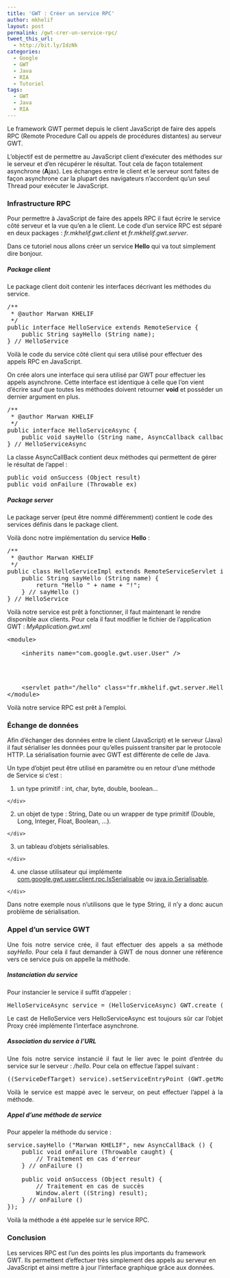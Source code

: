 ```yaml
---
title: 'GWT : Créer un service RPC'
author: mkhelif
layout: post
permalink: /gwt-crer-un-service-rpc/
tweet_this_url:
  - http://bit.ly/IdzNk
categories:
  - Google
  - GWT
  - Java
  - RIA
  - Tutoriel
tags:
  - GWT
  - Java
  - RIA
---
```

Le framework GWT permet depuis le client JavaScript de faire des appels RPC (Remote Procedure Call ou appels de procédures distantes) au serveur GWT.

L&#8217;objectif est de permettre au JavaScript client d&#8217;exécuter des méthodes sur le serveur et d&#8217;en récupérer le résultat. Tout cela de façon totalement asynchrone (**A**jax). Les échanges entre le client et le serveur sont faites de façon asynchrone car la plupart des navigateurs n&#8217;accordent qu&#8217;un seul Thread pour exécuter le JavaScript.

<!--more-->

### Infrastructure RPC

Pour permettre à JavaScript de faire des appels RPC il faut écrire le service côté serveur et la vue qu&#8217;en a le client. Le code d&#8217;un service RPC est séparé en deux packages : *fr.mkhelif.gwt.client* et *fr.mkhelif.gwt.server*.

Dans ce tutoriel nous allons créer un service **Hello** qui va tout simplement dire bonjour.

##### Package client

Le package client doit contenir les interfaces décrivant les méthodes du service.

<pre lang="java">/**
 * @author Marwan KHELIF
 */
public interface HelloService extends RemoteService {
	public String sayHello (String name);
} // HelloService</pre>

Voilà le code du service côté client qui sera utilisé pour effectuer des appels RPC en JavaScript.

On crée alors une interface qui sera utilisé par GWT pour effectuer les appels asynchrone. Cette interface est identique à celle que l&#8217;on vient d&#8217;écrire sauf que toutes les méthodes doivent retourner **void** et posséder un dernier argument en plus.

<pre lang="java">/**
 * @author Marwan KHELIF
 */
public interface HelloServiceAsync {
	public void sayHello (String name, AsyncCallback callback);
} // HelloServiceAsync</pre>

La classe AsyncCallBack contient deux méthodes qui permettent de gérer le résultat de l&#8217;appel :

<pre>public void onSuccess (Object result)
public void onFailure (Throwable ex)
</pre>

##### Package server

Le package server (peut être nommé différemment) contient le code des services définis dans le package client.

Voilà donc notre implémentation du service **Hello** :

<pre lang="java">/**
 * @author Marwan KHELIF
 */
public class HelloServiceImpl extends RemoteServiceServlet implements HelloService {
	public String sayHello (String name) {
		return "Hello " + name + "!";
	} // sayHello ()
} // HelloService</pre>

Voilà notre service est prêt à fonctionner, il faut maintenant le rendre disponible aux clients. Pour cela il faut modifier le fichier de l&#8217;application GWT : *MyApplication.gwt.xml*

<pre lang="xml">&lt;module>
	<!-- Inherit GWT -->
	&lt;inherits name="com.google.gwt.user.User" />

	

<!-- Available Services -->
	&lt;servlet path="/hello" class="fr.mkhelif.gwt.server.HelloServiceImpl" />
&lt;/module>
</pre>

Voilà notre service RPC est prêt à l&#8217;emploi.

### Échange de données

Afin d&#8217;échanger des données entre le client (JavaScript) et le serveur (Java) il faut sérialiser les données pour qu&#8217;elles puissent transiter par le protocole HTTP. La sérialisation fournie avec GWT est différente de celle de Java.

Un type d&#8217;objet peut être utilisé en paramètre ou en retour d&#8217;une méthode de Service si c&#8217;est :

  1. <div>
      un type primitif : int, char, byte, double, boolean&#8230;
    </div>

  2. <div>
      un objet de type : String, Date ou un wrapper de type primitif (Double, Long, Integer, Float, Boolean, &#8230;).
    </div>

  3. <div>
      un tableau d&#8217;objets sérialisables.
    </div>

  4. <div>
      une classe utilisateur qui implémente <a href="http://google-web-toolkit.googlecode.com/svn/javadoc/1.4/com/google/gwt/user/client/rpc/IsSerializable.html" target="_blank">com.google.gwt.user.client.rpc.IsSerialisable</a> ou <a href="http://java.sun.com/j2se/1.4.2/docs/api/java/io/Serializable.html" target="_blank">java.io.Serialisable</a>.
    </div>

<p align="justify">
  Dans notre exemple nous n&#8217;utilisons que le type String, il n&#8217;y a donc aucun problème de sérialisation.
</p>

### Appel d&#8217;un service GWT

<p align="justify">
  Une fois notre service crée, il faut effectuer des appels a sa méthode <em>sayHello</em>. Pour cela il faut demander à GWT de nous donner une référence vers ce service puis on appelle la méthode.
</p>

##### Instanciation du service

<p align="justify">
  Pour instancier le service il suffit d&#8217;appeler :
</p>

<pre lang="java">HelloServiceAsync service = (HelloServiceAsync) GWT.create (HelloService.class);</pre>

<p align="justify">
  Le cast de HelloService vers HelloServiceAsync est toujours sûr car l&#8217;objet Proxy créé implémente l&#8217;interface asynchrone.
</p>

##### Association du service à l&#8217;URL

<p align="justify">
  Une fois notre service instancié il faut le lier avec le point d&#8217;entrée du service sur le serveur : <em>/hello</em>. Pour cela on effectue l&#8217;appel suivant :
</p>

<pre>((ServiceDefTarget) service).setServiceEntryPoint (GWT.getModuleBaseURL () + "/hello");</pre>

<p align="justify">
  Voilà le service est mappé avec le serveur, on peut effectuer l&#8217;appel à la méthode.
</p>

##### Appel d&#8217;une méthode de service

<p align="justify">
  Pour appeler la méthode du service :
</p>

<pre lang="java">service.sayHello ("Marwan KHELIF", new AsyncCallBack () {
	public void onFailure (Throwable caught) {
		// Traitement en cas d'erreur
	} // onFailure ()

	public void onSuccess (Object result) {
		// Traitement en cas de succès
		Window.alert ((String) result);
	} // onFailure ()
});</pre>

<p align="justify">
  Voilà la méthode a été appelée sur le service RPC.
</p>

### Conclusion

Les services RPC est l&#8217;un des points les plus importants du framework GWT. Ils permettent d&#8217;effectuer très simplement des appels au serveur en JavaScript et ainsi mettre à jour l&#8217;interface graphique grâce aux données.